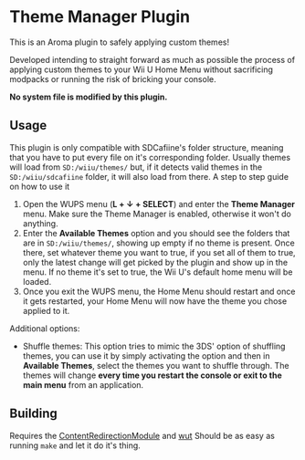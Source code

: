 # Theme Manager Plugin
This is an Aroma plugin to safely applying custom themes!

Developed intending to straight forward as much as possible the process of applying custom themes to your Wii U Home Menu without sacrificing modpacks or running the risk of bricking your console.

**No system file is modified by this plugin.**
## Usage
This plugin is only compatible with SDCafiine's folder structure, meaning that you have to put every file on it's corresponding folder. Usually themes will load from `SD:/wiiu/themes/` but, if it detects valid themes in the `SD:/wiiu/sdcafiine` folder, it will also load from there.
A step to step guide on how to use it
1. Open the WUPS menu (**L + ↓ + SELECT**) and enter the **Theme Manager** menu. Make sure the Theme Manager is enabled, otherwise it won't do anything.
2. Enter the **Available Themes** option and you should see the folders that are in `SD:/wiiu/themes/`, showing up empty if no theme is present. Once there, set whatever theme you want to true, if you set all of them to true, only the latest change will get picked by the plugin and show up in the menu. If no theme it's set to true, the Wii U's default home menu will be loaded.
3. Once you exit the WUPS menu, the Home Menu should restart and once it gets restarted, your Home Menu will now have the theme you chose applied to it.

Additional options:
- Shuffle themes: This option tries to mimic the 3DS' option of shuffling themes, you can use it by simply activating the option and then in **Available Themes**, select the themes you want to shuffle through. The themes will change **every time you restart the console or exit to the main menu** from an application.

## Building
Requires the [ContentRedirectionModule](https://github.com/wiiu-env/ContentRedirectionModule) and [wut](https://github.com/devkitPro/wut)
Should be as easy as running `make` and let it do it's thing.
